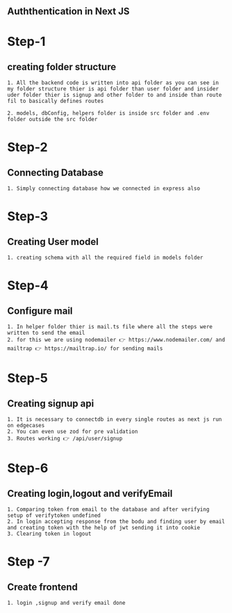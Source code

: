 ## Auththentication in Next JS

# Step-1
## creating folder structure

    1. All the backend code is written into api folder as you can see in my folder structure thier is api folder than user folder and insider uder folder thier is signup and other folder to and inside than route fil to basically defines routes

    2. models, dbConfig, helpers folder is inside src folder and .env folder outside the src folder

# Step-2 
## Connecting Database
    1. Simply connecting database how we connected in express also

# Step-3
## Creating User model
    1. creating schema with all the required field in models folder

# Step-4
## Configure mail
    1. In helper folder thier is mail.ts file where all the steps were written to send the email
    2. for this we are using nodemailer 👉 https://www.nodemailer.com/ and mailtrap 👉 https://mailtrap.io/ for sending mails

# Step-5
## Creating signup api
    1. It is necessary to connectdb in every single routes as next js run on edgecases
    2. You can even use zod for pre validation
    3. Routes working 👉 /api/user/signup 

# Step-6
## Creating login,logout and verifyEmail
    1. Comparing token from email to the database and after verifying setup of verifytoken undefined
    2. In login accepting response from the bodu and finding user by email and creating token with the help of jwt sending it into cookie
    3. Clearing token in logout

# Step -7
## Create frontend
    1. login ,signup and verify email done